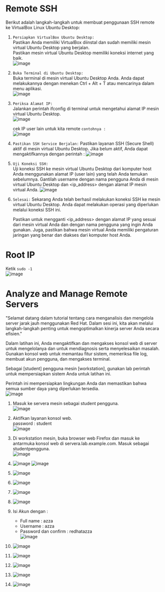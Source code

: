 # Remote SSH
Berikut adalah langkah-langkah untuk membuat penggunaan SSH remote ke VirtualBox Linux Ubuntu Desktop:  
1. `Persiapkan VirtualBox Ubuntu Desktop:`   
   Pastikan Anda memiliki VirtualBox diinstal dan sudah memiliki mesin virtual Ubuntu Desktop yang berjalan.   
   Pastikan mesin virtual Ubuntu Desktop memiliki koneksi internet yang baik.  
  ![image](https://github.com/Azzadlyh/PRAKTIKUM-SISTEM-OPERASI-AZZA-ADLIYAH-TK4B/assets/126213404/e9914412-a151-4c3d-a196-293e9bc55016)

2. `Buka Terminal di Ubuntu Desktop:`  
   Buka terminal di mesin virtual Ubuntu Desktop Anda. Anda dapat melakukannya dengan menekan Ctrl + Alt + T atau mencarinya dalam menu aplikasi.  
   ![image](https://github.com/Azzadlyh/PRAKTIKUM-SISTEM-OPERASI-AZZA-ADLIYAH-TK4B/assets/126213404/ba3899d1-0b93-4f8f-94f8-29d2920ba78e)  

3. `Periksa Alamat IP:`  
   Jalankan perintah ifconfig di terminal untuk mengetahui alamat IP mesin virtual Ubuntu Desktop.  
   ![image](https://github.com/Azzadlyh/PRAKTIKUM-SISTEM-OPERASI-AZZA-ADLIYAH-TK4B/assets/126213404/38c0a6c5-670c-4af5-a1a5-7549a7639a4a)

   cek IP user lain untuk kita remote
   `contohnya :`  
   ![image](https://github.com/Azzadlyh/PRAKTIKUM-SISTEM-OPERASI-AZZA-ADLIYAH-TK4B/assets/126213404/de6a1fbb-3982-4c4d-a327-66de54f30337)

4. `Pastikan SSH Service Berjalan:`
   Pastikan layanan SSH (Secure Shell) aktif di mesin virtual Ubuntu Desktop. Jika belum aktif, Anda dapat mengaktifkannya dengan perintah :
   ![image](https://github.com/Azzadlyh/PRAKTIKUM-SISTEM-OPERASI-AZZA-ADLIYAH-TK4B/assets/126213404/ce0a4515-1864-45e0-8c20-2b149c99d5a0)

5. `Uji Koneksi SSH:`  
   Uji koneksi SSH ke mesin virtual Ubuntu Desktop dari komputer host Anda menggunakan alamat IP (user lain) yang telah Anda temukan sebelumnya.
   Gantilah username dengan nama pengguna Anda di mesin virtual Ubuntu Desktop dan <ip_address> dengan alamat IP mesin virtual Anda.
   ![image](https://github.com/Azzadlyh/PRAKTIKUM-SISTEM-OPERASI-AZZA-ADLIYAH-TK4B/assets/126213404/37fdb90f-c4ea-414e-a3d3-2669cc0ecb9d)

6. `Selesai:`
   Sekarang Anda telah berhasil melakukan koneksi SSH ke mesin virtual Ubuntu Desktop.
   Anda dapat melakukan operasi yang diperlukan melalui koneksi SSH ini.


   Pastikan untuk mengganti <ip_address> dengan alamat IP yang sesuai dari mesin virtual Anda dan <username> dengan nama pengguna yang ingin Anda gunakan.
   Juga, pastikan bahwa mesin virtual Anda memiliki pengaturan jaringan yang benar dan diakses dari komputer host Anda.

# Root IP 
  Ketik `sudo -1`    
  ![image](https://github.com/Azzadlyh/PRAKTIKUM-SISTEM-OPERASI-AZZA-ADLIYAH-TK4B/assets/126213404/28fd41a8-abc3-4a57-8c2b-ab915b5080db)


# Analyze and Manage Remote Servers  
"Selamat datang dalam tutorial tentang cara menganalisis dan mengelola server jarak jauh menggunakan Red Hat. Dalam sesi ini, kita akan melalui langkah-langkah penting untuk mengoptimalkan kinerja server Anda secara efisien."  

Dalam latihan ini, Anda mengaktifkan dan mengakses konsol web di server untuk mengelolanya dan untuk mendiagnosis serta menyelesaikan masalah.  
Gunakan konsol web untuk memantau fitur sistem, memeriksa file log, membuat akun pengguna, dan mengakses terminal.

Sebagai [student] pengguna mesin [workstation], gunakan lab perintah untuk mempersiapkan sistem Anda untuk latihan ini.

Perintah ini mempersiapkan lingkungan Anda dan memastikan bahwa semua sumber daya yang diperlukan tersedia.  
 ![image](https://github.com/Azzadlyh/PRAKTIKUM-SISTEM-OPERASI-AZZA-ADLIYAH-TK4B/assets/126213404/34f5a26a-293c-49e4-b97c-ac96f188da90)  
 
1. Masuk ke servera mesin sebagai student pengguna.  
![image](https://github.com/Azzadlyh/PRAKTIKUM-SISTEM-OPERASI-AZZA-ADLIYAH-TK4B/assets/126213404/ec522d09-c94b-4a41-b0b5-aeef5fd9ac20)  

2. Aktifkan layanan konsol web.  
   password : student   
![image](https://github.com/Azzadlyh/PRAKTIKUM-SISTEM-OPERASI-AZZA-ADLIYAH-TK4B/assets/126213404/3e581560-412f-49b2-8886-9ee18878081a)  
  
3. Di workstation mesin, buka browser web Firefox dan masuk ke antarmuka konsol web di servera.lab.example.com. Masuk sebagai studentpengguna.  
![image](https://github.com/Azzadlyh/PRAKTIKUM-SISTEM-OPERASI-AZZA-ADLIYAH-TK4B/assets/126213404/c3a809bc-2f6a-47c9-854d-f7836106feff)

4. ![image](https://github.com/Azzadlyh/PRAKTIKUM-SISTEM-OPERASI-AZZA-ADLIYAH-TK4B/assets/126213404/8b83aaac-9dea-4af5-9d9f-207d641647a5)  ![image](https://github.com/Azzadlyh/PRAKTIKUM-SISTEM-OPERASI-AZZA-ADLIYAH-TK4B/assets/126213404/fa3da596-2dbe-48b0-ab6c-95e7416345fe)

5. ![image](https://github.com/Azzadlyh/PRAKTIKUM-SISTEM-OPERASI-AZZA-ADLIYAH-TK4B/assets/126213404/35c88b86-8722-4b45-984b-0da778949a6b)

6. ![image](https://github.com/Azzadlyh/PRAKTIKUM-SISTEM-OPERASI-AZZA-ADLIYAH-TK4B/assets/126213404/5bd6d144-1d03-4e03-bb24-60b3c1af88e1)  

7. ![image](https://github.com/Azzadlyh/PRAKTIKUM-SISTEM-OPERASI-AZZA-ADLIYAH-TK4B/assets/126213404/13f7b504-b66f-4557-b26f-4ffb92a185ee)

8. ![image](https://github.com/Azzadlyh/PRAKTIKUM-SISTEM-OPERASI-AZZA-ADLIYAH-TK4B/assets/126213404/91a815c4-f455-40e6-8cc7-7ce9562f1b42)

9. Isi Akun dengan :  
   - Full name : azza  
   - Username  : azza  
   - Password dan confirm : redhatazza  
![image](https://github.com/Azzadlyh/PRAKTIKUM-SISTEM-OPERASI-AZZA-ADLIYAH-TK4B/assets/126213404/0e20a096-3156-4819-9b90-c497ce389190)  

10. ![image](https://github.com/Azzadlyh/PRAKTIKUM-SISTEM-OPERASI-AZZA-ADLIYAH-TK4B/assets/126213404/7527b7d5-0611-4dab-873a-edd503efd0a7)

11. ![image](https://github.com/Azzadlyh/PRAKTIKUM-SISTEM-OPERASI-AZZA-ADLIYAH-TK4B/assets/126213404/e0a0927b-9639-4d35-8f39-a9b4c68278e9)

12. ![image](https://github.com/Azzadlyh/PRAKTIKUM-SISTEM-OPERASI-AZZA-ADLIYAH-TK4B/assets/126213404/f073881d-bf0a-40f8-8315-7338e3bbca33)

13. ![image](https://github.com/Azzadlyh/PRAKTIKUM-SISTEM-OPERASI-AZZA-ADLIYAH-TK4B/assets/126213404/c3d1fde8-ea0d-42c4-bc20-cffeed8b7d7f)

14. ![image](https://github.com/Azzadlyh/PRAKTIKUM-SISTEM-OPERASI-AZZA-ADLIYAH-TK4B/assets/126213404/213f50f7-5ab7-47df-ac0e-d2e015888f25)  













